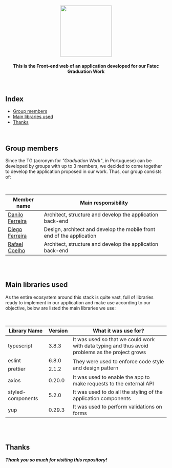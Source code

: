<h1 align="center">
  <img src="https://imgur.com/aPy2J3e.png" width="160">
</h1>
<h4 align="center">
  This is the Front-end web of an application developed for our Fatec Graduation Work
</h4>
<br>
<h2>Index</h2>
<ul>
  <li><a href="#group-members">Group members</a></li>
  <li><a href="#main-libraries-used">Main libraries used</a></li>
  <li><a href="#thanks">Thanks</a></li>
</ul>
<br>
<h2 id="group-members">Group members</h2>
<p>
  Since the TG (acronym for <i>"Graduation Work"</i>, in Portuguese) can be developed by groups with up to 3 members, we decided to come together to develop the application proposed in our work. Thus, our group consists of:
</p>
<br>
<table class="table">
  <thead>
    <th>Member name</th>
    <th>Main responsibility</th>
  </thead>
  <tbody>
    <tr>
      <td><a href="https://github.com/danilo-dsf">Danilo Ferreira</a></td>
      <td>Architect, structure and develop the application back-end</td>
    </tr>
    <tr>
      <td><a href="https://github.com/diegods-ferreira">Diego Ferreira</a></td>
      <td>Design, architect and develop the mobile front end of the application</td>
    </tr>
    <tr>
      <td><a href="https://github.com/rcoelh0">Rafael Coelho</a></td>
      <td>Architect, structure and develop the application back-end</td>
    </tr>
  </tbody>
</table>
<br>
<br>
<h2 id="main-libraries-used">Main libraries used</h2>
<p>
  As the entire ecosystem around this stack is quite vast, full of libraries ready to implement in our application and make use according to our objective, below are listed the main libraries we use:
</p>
<br>
<table class="table">
  <thead>
    <th>Library Name</th>
    <th>Version</th>
    <th>What it was use for?</th>
  </thead>
  <tbody>
    <tr>
      <td>typescript</td>
      <td>3.8.3</td>
      <td>It was used so that we could work with data typing and thus avoid problems as the project grows</td>
    </tr>
    <tr>
      <td>eslint</td>
      <td>6.8.0</td>
      <td rowspan="2">They were used to enforce code style and design pattern</td>
    </tr>
    <tr>
      <td>prettier</td>
      <td>2.1.2</td>
    </tr>
    <tr>
      <td>axios</td>
      <td>0.20.0</td>
      <td>It was used to enable the app to make requests to the external API</td>
    </tr>
    <tr>
      <td>styled-components</td>
      <td>5.2.0</td>
      <td>It was used to do all the styling of the application components</td>
    </tr>
    <tr>
      <td>yup</td>
      <td>0.29.3</td>
      <td>It was used to perform validations on forms</td>
    </tr>
  </tbody>
</table>
<br>
<br>
<h2 id="thanks">Thanks</h2>
<p>
  <b>
    <i>
      Thank you so much for visiting this repository!
    </i>
  </b>
</p>
